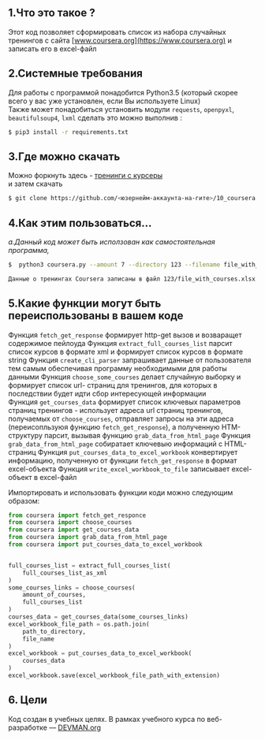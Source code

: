 ## 1.Что это такое ?

Этот код позволяет сформировать список из набора случайных тренингов с сайта [www.coursera.org](https://www.coursera.org)  и записать его в excel-файл

## 2.Системные требования
Для работы с программой понадобится Python3.5 (который скорее всего у вас уже установлен, если Вы используете Linux)  
Также может понадобиться установить модули `requests`, `openpyxl`, `beautifulsoup4`, `lxml` сделать это можно выполнив  :
```bash
$ pip3 install -r requirements.txt
```

## 3.Где можно скачать  
Можно форкнуть здесь - [тренинги с курсеры](https://github.com/aligang/10_coursera)  
и затем скачать 
```bash
$ git clone https://github.com/<юзернейм-аккаунта-на-гите>/10_coursera
```

## 4.Как этим пользоваться...  
*a.Данный код может быть исползован как самостоятельная программа,*  

```bash
$  python3 coursera.py --amount 7 --directory 123 --filename file_with_courses

Данные о тренингах Coursera записаны в файл 123/file_with_courses.xlsx

```

## 5.Какие функции могут быть переиспользованы в вашем коде
Функция `fetch_get_response` формирует http-get вызов и возваращет содержимое пейлоуда
Функция `extract_full_courses_list` парсит список курсов в формате xml  и формирует список курсов в формате string
Функция `create_cli_parser` запрашивает данные от пользователя  тем самым обеспечивая программу необходимыми для работы данными
Функция `choose_some_courses` делает случайную выборку и формирует список url- страниц для тренингов, для которых  в последствии будет идти сбор интересующей информации                 
Функция `get_courses_data` формирует список ключевых параметров cтраниц тренингов -   использует адреса url страниц тренингов, получаемых от `choose_courses`, отправляет запросы  на эти адреса (переисопльзуюя функцию `fetch_get_response`), а полученную HTM-структуру парсит, вызывая функцию `grab_data_from_html_page` 
Функция `grab_data_from_html_page` собиратает ключевыю информаций с HTML-страниц
Функция `put_courses_data_to_excel_workbook` конвертирует информацию, полученную от функции  `fetch_get_response` в формат excel-объекта
Функция `write_excel_workbook_to_file` записывает excel-объект в excel-файл


Импортировать и использовать функции коди можно  следующим образом:  
```python
from coursera import fetch_get_responce
from coursera import choose_courses
from coursera import get_courses_data
from coursera import grab_data_from_html_page
from coursera import put_courses_data_to_excel_workbook


full_courses_list = extract_full_courses_list(
    full_courses_list_as_xml
)
some_courses_links = choose_courses(
    amount_of_courses,
    full_courses_list
)
courses_data = get_courses_data(some_courses_links)
excel_workbook_file_path = os.path.join(
    path_to_directory,
    file_name
)
excel_workbook = put_courses_data_to_excel_workbook(
    courses_data
)
excel_workbook.save(excel_workbook_file_path_with_extension)


```

## 6. Цели
Код создан в учебных целях. В рамках учебного курса по веб-разработке ― [DEVMAN.org](https://devman.org)
